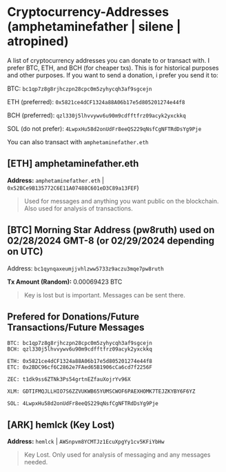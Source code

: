 # Cryptocurrency-Addresses (amphetaminefather | silene | atropined)

A list of cryptocurrency addresses you can donate to or transact with. I prefer BTC, ETH, and BCH (for cheaper txs). This is for historical purposes and other purposes. If you want to send a donation, i prefer you send it to:

BTC: `bc1qp7z8g8rjhczpn28cpc0m5zyhycqh3af9sgcejn`

ETH (preferred): `0x5821ce4dCF1324a88A06b17e5d805201274e44f8`

BCH (preferred): `qzl330j5lhvvywv6u90m9cdfftfrz09acyk2yxckkq`

SOL (do not prefer): `4LwpxHu58d2onUdFr8eeQS229qNsfCgNFTRdDsYg9Pje`

You can also transact with `amphetaminefather.eth`

## [ETH] amphetaminefather.eth

**Address:** `amphetaminefather.eth` | `0x52BCe9B135772C6E11A07488C601eD3C89a13FEF`)

> Used for messages and anything you want public on the blockchain. Also used for analysis of transactions.

## [BTC] Morning Star Address (pw8ruth) used on 02/28/2024 GMT-8 (or 02/29/2024 depending on UTC)

Address: `bc1qynqaxeumjjvhlzww5733z9aczu3mqe7pw8ruth`

**Tx Amount (Random):** 0.00069423 BTC

> Key is lost but is important. Messages can be sent there.

## Prefered for Donations/Future Transactions/Future Messages

```
BTC: bc1qp7z8g8rjhczpn28cpc0m5zyhycqh3af9sgcejn
BCH: qzl330j5lhvvywv6u90m9cdfftfrz09acyk2yxckkq

ETH: 0x5821ce4dCF1324a88A06b17e5d805201274e44f8
ETC: 0x2BDC96cf6C2862e7FAed65B1906cCa6cd7f2256F

ZEC: t1dk9ss6ZTNk3Ps54grtnEZfauXojrYv96X

XLM: GDTIFMQJLLHIO7S6ZZVUKWB65YUMSCWOF6PAEXHOMK7TEJZKYBY6F6YZ

SOL: 4LwpxHu58d2onUdFr8eeQS229qNsfCgNFTRdDsYg9Pje
```

## [ARK] hemlck (Key Lost)

**Address:** `hemlck` | `AWSnpvm8YCMTJz1EcuXpgYy1cv5KFiYbHw`

> Key Lost. Only used for analysis of messaging and any messages needed.
